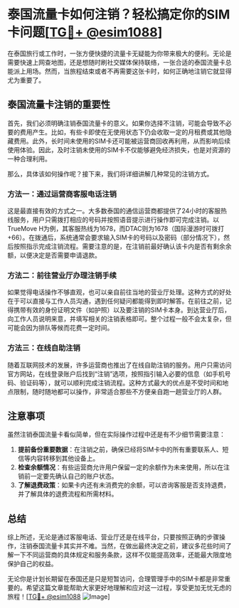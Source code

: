 # 泰国流量卡如何注销？轻松搞定你的SIM卡问题[[TG💪+ @esim1088](https://t.me/s/esim1088)]

在泰国旅行或工作时，一张方便快捷的流量卡无疑能为你带来极大的便利。无论是需要快速上网查地图，还是想随时刷社交媒体保持联络，一张合适的泰国流量卡总能派上用场。然而，当旅程结束或者不再需要这张卡时，如何正确地注销它就显得尤为重要了。

## 泰国流量卡注销的重要性

首先，我们必须明确注销泰国流量卡的意义。如果你选择不注销，可能会导致不必要的费用产生。比如，有些卡即使在无使用状态下仍会收取一定的月租费或其他隐藏费用。此外，长时间未使用的SIM卡还可能被运营商回收再利用，从而影响后续使用体验。因此，及时注销未使用的SIM卡不仅能够避免经济损失，也是对资源的一种合理利用。

那么，具体该如何操作呢？接下来，我们将详细讲解几种常见的注销方式。

### 方法一：通过运营商客服电话注销

这是最直接有效的方式之一。大多数泰国的通信运营商都提供了24小时的客服热线服务，用户只需拨打相应的号码并按照语音提示进行操作即可完成注销。以TrueMove H为例，其客服热线为1678，而DTAC则为1678（国际漫游时可拨打+66）。在拨通后，系统通常会要求输入SIM卡的号码以及密码（部分情况下），然后按照指示完成注销流程。需要注意的是，在注销前最好确认该卡内是否有剩余余额，以便决定是否需要申请退款。

### 方法二：前往营业厅办理注销手续

如果觉得电话操作不够直观，也可以亲自前往当地的营业厅处理。这种方式的好处在于可以直接与工作人员沟通，遇到任何疑问都能得到即时解答。在前往之前，记得携带有效的身份证明文件（如护照）以及要注销的SIM卡本身。到达营业厅后，向工作人员说明来意，并填写相关的注销表格即可。整个过程一般不会太复杂，但可能会因为排队等候而花费一定时间。

### 方法三：在线自助注销

随着互联网技术的发展，许多运营商也推出了在线自助注销的服务。用户只需访问官方网站，在线登录账户后找到“注销”选项，按照指引输入必要的信息（如手机号码、验证码等），就可以顺利完成注销流程。这种方式最大的优点是不受时间和地点限制，随时随地都可以操作，非常适合那些不方便亲自跑一趟营业厅的人群。

## 注意事项

虽然注销泰国流量卡看似简单，但在实际操作过程中还是有不少细节需要注意：

1. **提前备份重要数据**：在注销之前，确保已经将SIM卡中的所有重要联系人、短信等内容转移到其他设备上。
2. **检查余额情况**：有些运营商允许用户保留一定的余额作为未来使用，所以在注销前一定要先确认自己的账户状态。
3. **了解退费政策**：如果卡内还有未消费完的余额，可以咨询客服是否支持退费，并了解具体的退费流程和所需材料。

## 总结

综上所述，无论是通过客服电话、营业厅还是在线平台，只要按照正确的步骤操作，注销泰国流量卡其实并不难。当然，在做出最终决定之前，建议多花些时间了解一下不同运营商的具体规定和服务条款，这样不仅能提高效率，还能最大限度地保护自己的权益。

无论你是计划长期留在泰国还是只是短暂访问，合理管理手中的SIM卡都是非常重要的。希望这篇文章能帮助大家更好地理解和应对这一过程，享受更加无忧无虑的旅程！[[TG💪+ @esim1088](https://t.me/s/esim1088) ![Image](https://i.postimg.cc/4NQfJmqS/Snipaste-2025-05-13-00-14-12.png)]